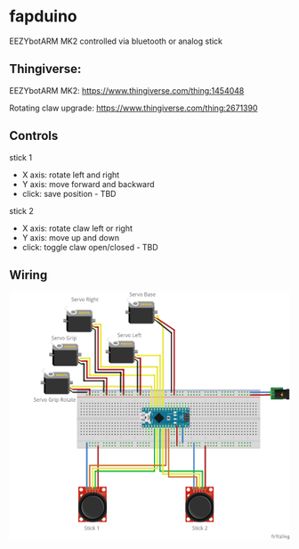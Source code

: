 # fapduino
EEZYbotARM MK2 controlled via bluetooth or analog stick

## Thingiverse:
EEZYbotARM MK2:
https://www.thingiverse.com/thing:1454048

Rotating claw upgrade:
https://www.thingiverse.com/thing:2671390

## Controls

stick 1
 - X axis: rotate left and right
 - Y axis: move forward and backward
 - click: save position - TBD

stick 2
 - X axis: rotate claw left or right
 - Y axis: move up and down
 - click: toggle claw open/closed - TBD

 ## Wiring
 
![alt text](https://github.com/ezpzlmnsqz1337/fapduino/blob/master/schematics/fapduino_wiring_bb.png)